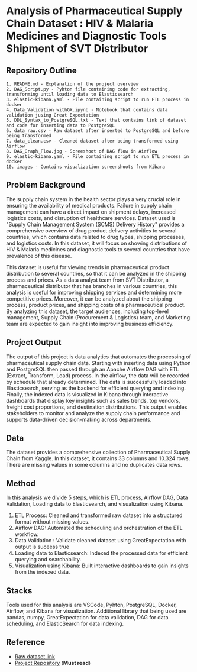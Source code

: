 # Analysis of Pharmaceutical Supply Chain Dataset : HIV & Malaria Medicines and Diagnostic Tools Shipment of SVT Distributor

## Repository Outline

```
1. README.md - Explanation of the project overview
2. DAG_Script.py - Pyhton file containing code for extracting, transforming until loading data to Elasticsearch
3. elastic-kibana.yaml - File containing script to run ETL process in docker
4. Data_Validation_withGX.ipynb - Notebook that contains data validation jusing Great Expectation
5. DDL_Syntax_to_PostgreSQL.txt - Text that contains link of dataset and code for inserting data to PostgreSQL
6. data_raw.csv - Raw dataset after inserted to PostgreSQL and before being transformed
7. data_clean.csv - Cleaned dataset after being transformed using Airflow
8. DAG_Graph_Flow.jpg - Screeshoot of DAG flow in Airflow
9. elastic-kibana.yaml - File containing script to run ETL process in docker
10. images - Contains visualization screenshoots from Kibana
```

## Problem Background

The supply chain system in the health sector plays a very crucial role in ensuring the availability of medical products. Failure in supply chain management can have a direct impact on shipment delays, increased logistics costs, and disruption of healthcare services. Dataset used is "Supply Chain Management System (SCMS) Delivery History" provides a comprehensive overview of drug product delivery activities to several countries, which contains data related to drug types, shipping processes, and logistics costs. In this dataset, it will focus on showing distributions of HIV & Malaria medicines and diagnostic tools to several countries that have prevalence of this disease.

This dataset is useful for viewing trends in pharmaceutical product distribution to several countries, so that it can be analyzed in the shipping process and prices. As a data analyst team from SVT Distributor, a pharmaceutical distributor that has branches in various countries, this analysis is useful for improving shipping services and determining more competitive prices. Moreover, it can be analyzed about the shipping process, product prices, and shipping costs of a pharmaceutical product. By analyzing this dataset, the target audiences, including top-level management, Supply Chain (Procurement & Logistics) team, and Marketing team are expected to gain insight into improving business efficiency.



## Project Output

The output of this project is data analytics that automates the processing of pharmaceutical supply chain data. Starting with inserting data using Python and PostgreSQL then passed through an Apache Airflow DAG with ETL (Extract, Transform, Load) process. In the airflow, the data will be recorded by schedule that already determined. The data is successfully loaded into Elasticsearch, serving as the backend for efficient querying and indexing. Finally, the indexed data is visualized in Kibana through interactive dashboards that display key insights such as sales trends, top vendors, freight cost proportions, and destination distributions. This output enables stakeholders to monitor and analyze the supply chain performance and supports data-driven decision-making across departments.


## Data

The dataset provides a comprehensive collection of Pharmaceutical Supply Chain from Kaggle. In this dataset, it contains 33 columns and 10.324 rows. There are missing values in some columns and no duplicates data rows.


## Method

In this analysis we divide 5 steps, which is ETL process, Airflow DAG,  Data Validation, Loading data to Elasticsearch, and visualization using Kibana. 
1. ETL Process: Cleaned and transformed raw dataset into a structured format without missing values.
2. Airflow DAG: Automated the scheduling and orchestration of the ETL workflow.
3. Data Validation : Validate cleaned dataset using GreatExpectation with output is suceess true
4. Loading data to Elasticsearch: Indexed the processed data for efficient querying and searchability.
5. Visualization using Kibana: Built interactive dashboards to gain insights from the indexed data.


## Stacks

Tools used for this analysis are VSCode, Pyhton, PostgreSQL, Docker, Airflow, and Kibana for visualization. 
Additional library that being used are pandas, numpy, GreatExpectation for data validation, DAG for data scheduling, and ElasticSearch for data indexing.


## Reference

- [Raw dataset link](https://www.kaggle.com/datasets/yashdalsaniya/supply-chain-delivery-dataset )
- [Project Repository](https://github.com/wandanisrina/Supply-Chain-Data-Automation-and-Visualization-for-Using-Airflow.git) (**Must read**)
